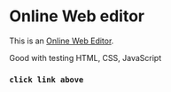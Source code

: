 # Online Web editor

This is an [Online Web Editor](https://codeeditoronline.netlify.app/).

Good with testing HTML, CSS, JavaScript

### `click link above`
